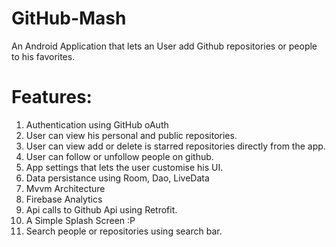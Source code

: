 # GitHub-Mash
An Android Application that lets an User add Github repositories or people to his favorites.

# Features:
1. Authentication using GitHub oAuth
2. User can view his personal and public repositories.
3. User can view add or delete is starred repositories directly from the app.
4. User can follow or unfollow people on github.
5. App settings that lets the user customise his UI.
6. Data persistance using Room, Dao, LiveData
7. Mvvm Architecture
8. Firebase Analytics
9. Api calls to Github Api using Retrofit.
10. A Simple Splash Screen :P
11. Search people or repositories using search bar.
